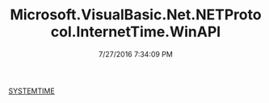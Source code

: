 ﻿---
title: Microsoft.VisualBasic.Net.NETProtocol.InternetTime.WinAPI
date: 7/27/2016 7:34:09 PM
---

[SYSTEMTIME](T-Microsoft.VisualBasic.Net.NETProtocol.InternetTime.WinAPI.SYSTEMTIME.html)
